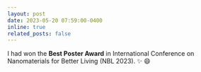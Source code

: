```yaml
---
layout: post
date: 2023-05-20 07:59:00-0400
inline: true
related_posts: false
---
```


I had won the **Best Poster Award** in International Conference on Nanomaterials for Better Living (NBL 2023). :sparkles: :smile:
